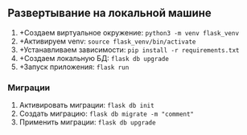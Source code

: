 ## Развертывание на локальной машине  

1. +Создаем виртуальное окружение: `python3 -m venv flask_venv`
2. +Активируем venv: `source flask_venv/bin/activate`
3. +Устанавливаем зависимости: `pip install -r requirements.txt`
4. +Создаем локальную БД: `flask db upgrade`
5. +Запуск приложения: `flask run`

### Миграции  

1. Активировать миграции: `flask db init`
2. Создать миграцию: `flask db migrate -m "comment"`
3. Применить миграции: `flask db upgrade`

